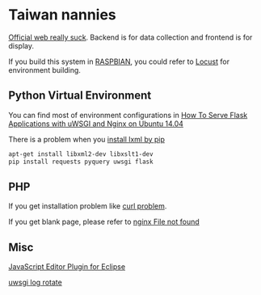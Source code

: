 # Taiwan nannies

[Official web really suck]. Backend is for data collection and frontend is for display.

If you build this system in [RASPBIAN], you could refer to [Locust] for environment building.

## Python Virtual Environment

You can find most of environment configurations in [How To Serve Flask Applications with uWSGI and Nginx on Ubuntu 14.04]

There is a problem when you [install lxml by pip]
```sh
apt-get install libxml2-dev libxslt1-dev
pip install requests pyquery uwsgi flask
```

## PHP

If you get installation problem like [curl problem].

If you get blank page, please refer to [nginx File not found]


## Misc

[JavaScript Editor Plugin for Eclipse]

[uwsgi log rotate]


[install lxml by pip]:http://stackoverflow.com/questions/5178416/pip-install-lxml-error
[Official web really suck]:http://cwisweb.sfaa.gov.tw/04nanny/01search.jsp
[Locust]:https://github.com/Shihta/locustweb
[RASPBIAN]:https://www.raspberrypi.org/downloads/
[How To Serve Flask Applications with uWSGI and Nginx on Ubuntu 14.04]:https://www.digitalocean.com/community/tutorials/how-to-serve-flask-applications-with-uwsgi-and-nginx-on-ubuntu-14-04
[JavaScript Editor Plugin for Eclipse]:http://stackoverflow.com/questions/12269560/javascript-editor-plugin-for-eclipse
[uwsgi log rotate]:http://www.chenyudong.com/archives/uwsgi-log-rotate-by-date.html
[curl problem]:http://www.mitchyb.com/2015/05/installing-aws-sdk-for-php-onto-my.html
[nginx File not found]:http://www.nginx.cn/562.html
